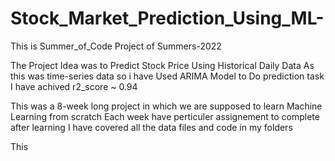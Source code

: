 # Stock_Market_Prediction_Using_ML-
This is Summer_of_Code Project of Summers-2022

The Project Idea was to Predict Stock Price Using Historical Daily Data
As this was time-series data so i have Used ARIMA Model to Do prediction task
I have achived r2_score ~ 0.94

This was a 8-week long project in which we are supposed to learn Machine Learning from scratch
Each week have perticuler assignement to complete after learning 
I have covered all the data files and code in my folders

This
